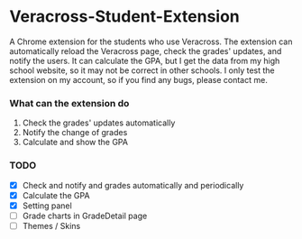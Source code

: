 # Veracross-Student-Extension
A Chrome extension for the students who use Veracross.
The extension can automatically reload the Veracross page, check the grades' updates, and notify the users. It can calculate the GPA, but I get the data from my high school website, so it may not be correct in other schools.
I only test the extension on my account, so if you find any bugs, please contact me.

### What can the extension do
1. Check the grades' updates automatically
2. Notify the change of grades
3. Calculate and show the GPA

### TODO
 - [X] Check and notify and grades automatically and periodically
 - [X] Calculate the GPA
 - [X] Setting panel
 - [ ] Grade charts in GradeDetail page
 - [ ] Themes / Skins
